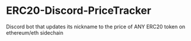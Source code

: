 # ERC20-Discord-PriceTracker
Discord bot that updates its nickname to the price of ANY ERC20 token on ethereum/eth sidechain
